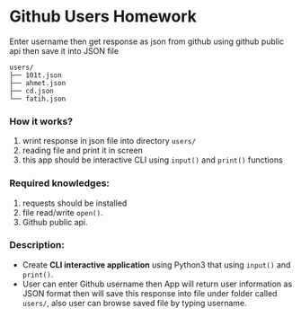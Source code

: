 # Github Users Homework

Enter username then get response as json from github using github public api then save it into JSON file

```
users/
├── 101t.json
├── ahmet.json
├── cd.json
└── fatih.json
```
### How it works?

1. wrint response in json file into directory `users/`
2. reading file and print it in screen
3. this app should be interactive CLI using `input()` and `print()` functions

### Required knowledges:

1. requests should be installed
2. file read/write `open()`.
3. Github public api.

### Description:
* Create **CLI interactive application** using Python3 that using `input()` and `print()`.
* User can enter Github username then App will return user information as JSON format then will save this response into file under folder called `users/`, also user can browse saved file by typing username.